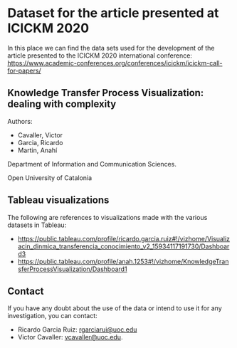 # Dataset for the article presented at ICICKM 2020

In this place we can find the data sets used for the development of the article presented to the ICICKM 2020 international conference: https://www.academic-conferences.org/conferences/icickm/icickm-call-for-papers/

## Knowledge Transfer Process Visualization: dealing with complexity

Authors:

- Cavaller, Victor
- Garcia, Ricardo
- Martin, Anahí

Department of Information and Communication Sciences.

Open University of Catalonia

## Tableau visualizations

The following are references to visualizations made with the various datasets in Tableau:

- https://public.tableau.com/profile/ricardo.garcia.ruiz#!/vizhome/Visualizacin_dinmica_transferencia_conocimiento_v2_15934117191730/Dashboard3
- https://public.tableau.com/profile/anah.1253#!/vizhome/KnowledgeTransferProcessVisualization/Dashboard1

## Contact

If you have any doubt about the use of the data or intend to use it for any investigation, you can contact:

- Ricardo Garcia Ruiz:  rgarciarui@uoc.edu
- Victor Cavaller:      vcavaller@uoc.edu.
